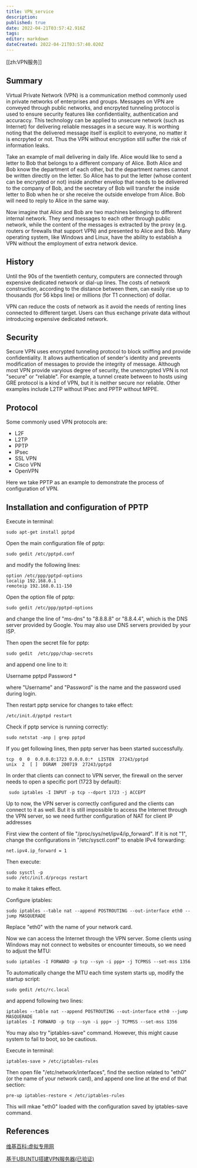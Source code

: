 ```yaml
---
title: VPN_service
description: 
published: true
date: 2022-04-21T03:57:42.916Z
tags: 
editor: markdown
dateCreated: 2022-04-21T03:57:40.020Z
---
```


[[zh:VPN服务]]


## Summary

Virtual Private Network (VPN) is a communication  method commonly used in private networks of enterprises and groups. Messages on VPN are conveyed through public networks, and encrpyted tunneling protocol is used to ensure security features like confidentiality, authentication and accuraccy. This technology can be applied to unsecure network (such as Internet) for delivering reliable messages in a secure way. It is worthing noting that the delivered message itself is explicit to everyone, no matter it is encrpyted or not. Thus the VPN without encryption still suffer the risk of information leaks.

Take an example of mail delivering in daily life. Alice would like to send a letter to Bob that belongs to a different company of Alice. Both Alice and Bob know the department of each other, but the department names cannot be written directly on the letter. So Alice has to put the letter (whose content can be encrypted or not) inside another envelop that needs to be delivered to the company of Bob, and the secretary of Bob will transfer the inside letter to Bob when he or she receive the outside envelope from Alice. Bob will need to reply to Alice in the same way.

Now imagine that Alice and Bob are two machines belonging to different internal network. They send messages to each other through public network, while the content of the messages is extracted by the proxy (e.g. routers or firewalls that support VPN) and presented to Alice and Bob. Many operating system, like Windows and Linux, have the ability to establish a VPN without the employment of extra network device.

## History

Until the 90s of the twentieth century, computers are connected through expensive dedicated network or dial-up lines. The costs of network construction, according to the distance between them, can easily rise up to thousands (for 56 kbps line) or millions (for T1 connection) of dollar.

VPN can reduce the costs of network as it avoid the needs of renting lines connected to different target. Users can thus exchange private data without introducing expensive dedicated network.

## Security

Secure VPN uses encrypted tunneling protocol to block sniffing and provide confidentiality. It allows authentication of sender's identity and prevents modification of messages to provide the integrity of message. Although most VPN provide varyious degree of security, the unencrypted VPN is not "secure" or "reliable". For example, a tunnel create between to hosts using GRE protocol is a kind of VPN, but it is neither secure nor reliable. Other examples include L2TP without IPsec and PPTP without MPPE.

## Protocol

Some commonly used VPN protocols are:

- L2F
- L2TP
- PPTP
- IPsec
- SSL VPN
- Cisco VPN
- OpenVPN

Here we take PPTP as an example to demonstrate the process of configuration of VPN.

## Installation and configuration of PPTP

Execute in terminal:

    sudo apt-get install pptpd

Open the main configuration file of pptp:

    sudo gedit /etc/pptpd.conf

and modify the following lines:

    option /etc/ppp/pptpd-options
    localip 192.168.0.1
    remoteip 192.168.0.11-150

Open the option file of pptp:

    sudo gedit /etc/ppp/pptpd-options

and change the line of "ms-dns" to "8.8.8.8" or "8.8.4.4", which is the DNS server provided by Google. You may also use DNS servers provided by your ISP.

Then open the secret file for pptp:

    sudo gedit  /etc/ppp/chap-secrets

and append one line to it:

Username pptpd Password *

where "Username" and "Password" is the name and the password used during login.

Then restart pptp service for changes to take effect:

    /etc/init.d/pptpd restart

Check if pptp service is running correctly:

    sudo netstat -anp | grep pptpd

If you get following lines, then pptp server has been started successfully.

    tcp  0  0  0.0.0.0:1723 0.0.0.0:*  LISTEN  27243/pptpd
    unix  2  [ ]  DGRAM  200719  27243/pptpd

In order that clients can connect to VPN server, the firewall on the server needs to open a specific port (1723 by default):

     sudo iptables -I INPUT -p tcp --dport 1723 -j ACCEPT

Up to now, the VPN server is correctly configured and the clients can connect to it as well. But it is still impossible to access the Internet through the VPN server, so we need further configuration of NAT for client IP addresses

First view the content of file "/proc/sys/net/ipv4/ip_forward". If it is not "1", change the configurations in "/etc/sysctl.conf" to enable IPv4 forwarding:

    net.ipv4.ip_forward = 1

Then execute:

    sudo sysctl -p
    sudo /etc/init.d/procps restart

to make it takes effect.

Configure iptables:

    sudo iptables --table nat --append POSTROUTING --out-interface eth0 --jump MASQUERADE

Replace "eth0" with the name of your network card.

Now we can access the Internet through the VPN server. Some clients using Windows may not connect to websites or encounter timeouts, so we need to adjust the MTU:

    sudo iptables -I FORWARD -p tcp --syn -i ppp+ -j TCPMSS --set-mss 1356

To automatically change the MTU each time system starts up, modify the startup script:

    sudo gedit /etc/rc.local

and append following two lines:

    iptables --table nat --append POSTROUTING --out-interface eth0 --jump MASQUERADE
    iptables -I FORWARD -p tcp --syn -i ppp+ -j TCPMSS --set-mss 1356

You may also try "iptables-save" command. However, this might cause system to fail to boot, so be cautious.

Execute in terminal:

    iptables-save > /etc/iptables-rules

Then open file "/etc/network/interfaces", find the section related to "eth0" (or the name of your network card), and append one line at the end of that section:

    pre-up iptables-restore < /etc/iptables-rules

This will mkae "eth0" loaded with the configuration saved by iptables-save command.

## References

[维基百科:虚拟专用网](http://zh.wikipedia.org/wiki/%E8%99%9B%E6%93%AC%E7%A7%81%E4%BA%BA%E7%B6%B2%E8%B7%AF)

[基于UBUNTU搭建VPN服务器(已验证)](http://blog.warmcolor.net/2013/06/21/%E5%9F%BA%E4%BA%8Eubuntu%E6%90%AD%E5%BB%BAvpn%E6%9C%8D%E5%8A%A1%E5%99%A8%E5%B7%B2%E9%AA%8C%E8%AF%81/)